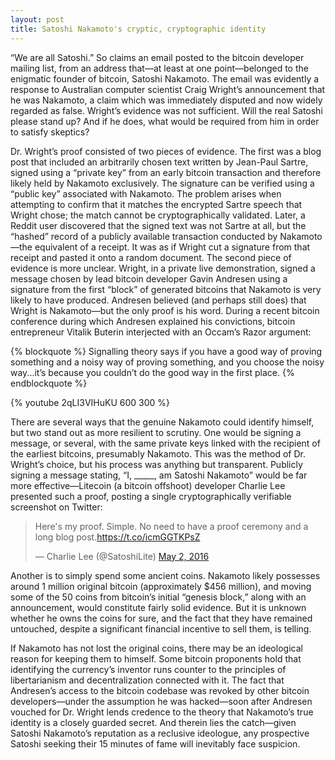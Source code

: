 ```yaml
---
layout: post
title: Satoshi Nakamoto's cryptic, cryptographic identity
---
```


“We are all Satoshi.” So claims an email posted to the bitcoin developer mailing list, from an address that—at least at one point—belonged to the enigmatic founder of bitcoin, Satoshi Nakamoto. The email was evidently a response to Australian computer scientist Craig Wright’s announcement that he was Nakamoto, a claim which was immediately disputed and now widely regarded as false. Wright’s evidence was not sufficient. Will the real Satoshi please stand up? And if he does, what would be required from him in order to satisfy skeptics?

Dr. Wright’s proof consisted of two pieces of evidence. The first was a blog post that included an arbitrarily chosen text written by Jean-Paul Sartre, signed using a “private key” from an early bitcoin transaction and therefore likely held by Nakamoto exclusively. The signature can be verified using a “public key” associated with Nakamoto. The problem arises when attempting to confirm that it matches the encrypted Sartre speech that Wright chose; the match cannot be cryptographically validated. Later, a Reddit user discovered that the signed text was not Sartre at all, but the “hashed” record of a publicly available transaction conducted by Nakamoto—the equivalent of a receipt. It was as if Wright cut a signature from that receipt and pasted it onto a random document. The second piece of evidence is more unclear. Wright, in a private live demonstration, signed a message chosen by lead bitcoin developer Gavin Andresen using a signature from the first “block” of generated bitcoins that Nakamoto is very likely to have produced. Andresen believed (and perhaps still does) that Wright is Nakamoto—but the only proof is his word. During a recent bitcoin conference during which Andresen explained his convictions, bitcoin entrepreneur Vitalik Buterin interjected with an Occam’s Razor argument:

{% blockquote %}
Signalling theory says if you have a good way of proving something and a noisy way of proving something, and you choose the noisy way...it’s because you couldn’t do the good way in the first place.
{% endblockquote %}

{% youtube 2qLI3VIHuKU 600 300 %}

There are several ways that the genuine Nakamoto could identify himself, but two stand out as more resilient to scrutiny. One would be signing a message, or several, with the same private keys linked with the recipient of the earliest bitcoins, presumably Nakamoto. This was the method of Dr. Wright’s choice, but his process was anything but transparent. Publicly signing a message stating, “I, _____, am Satoshi Nakamoto” would be far more effective—Litecoin (a bitcoin offshoot) developer Charlie Lee presented such a proof, posting a single cryptographically verifiable screenshot on Twitter:

<blockquote class="twitter-tweet" data-lang="en"><p lang="en" dir="ltr">Here&#39;s my proof. Simple. No need to have a proof ceremony and a long blog post.<a href="https://t.co/icmGGTKPsZ">https://t.co/icmGGTKPsZ</a></p>&mdash; Charlie Lee (@SatoshiLite) <a href="https://twitter.com/SatoshiLite/status/727157971428331520">May 2, 2016</a>
</blockquote>
<script async src="//platform.twitter.com/widgets.js" charset="utf-8"></script>

Another is to simply spend some ancient coins. Nakamoto likely possesses around 1 million original bitcoin (approximately $456 million), and moving some of the 50 coins from bitcoin’s initial “genesis block,” along with an announcement, would constitute fairly solid evidence. But it is unknown whether he owns the coins for sure, and the fact that they have remained untouched, despite a significant financial incentive to sell them, is telling.

If Nakamoto has not lost the original coins, there may be an ideological reason for keeping them to himself. Some bitcoin proponents hold that identifying the currency’s inventor runs counter to the principles of libertarianism and decentralization connected with it. The fact that Andresen’s access to the bitcoin codebase was revoked by other bitcoin developers—under the assumption he was hacked—soon after Andresen vouched for Dr. Wright lends credence to the theory that Nakamoto’s true identity is a closely guarded secret. And therein lies the catch—given Satoshi Nakamoto’s reputation as a reclusive ideologue, any prospective Satoshi seeking their 15 minutes of fame will inevitably face suspicion.